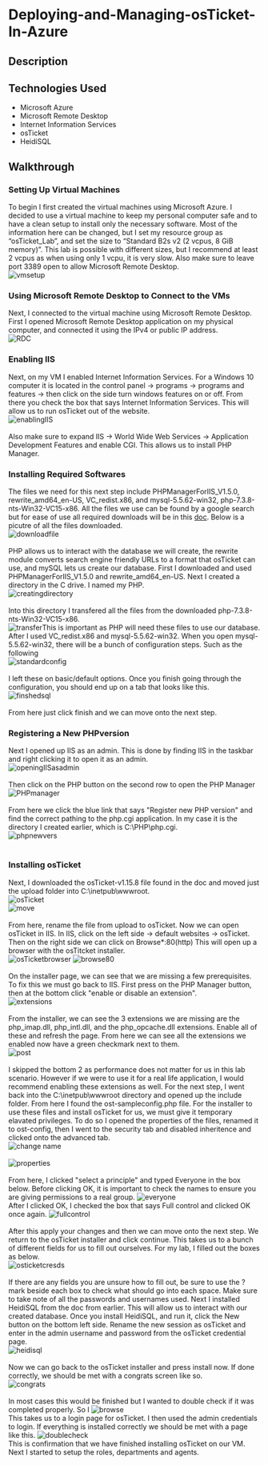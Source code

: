 # Deploying-and-Managing-osTicket-In-Azure

## Description

## Technologies Used
  - Microsoft Azure
  - Microsoft Remote Desktop
  - Internet Information Services
  - osTicket
  - HeidiSQL

## Walkthrough

### Setting Up Virtual Machines
To begin I first created the virtual machines using Microsoft Azure. I decided to use a virtual machine to keep my personal computer safe and to have a clean setup to install only the necessary software. Most of the information here can be changed, but I set my resource group as “osTicket_Lab”, and set the size to “Standard B2s v2 (2 vcpus, 8 GiB memory)”. This lab is possible with different sizes, but I recommend at least 2 vcpus as when using only 1 vcpu, it is very slow.  Also make sure to leave port 3389 open to allow Microsoft Remote Desktop. <br>
![vmsetup](https://imgur.com/Fr3U0QR.png)<br>

### Using Microsoft Remote Desktop to Connect to the VMs
Next, I connected to the virtual machine using Microsoft Remote Desktop. First I opened Microsoft Remote Desktop application on my physical computer, and connected it using the IPv4 or public IP address. <br>
![RDC](https://imgur.com/rI8aqFE.png) <br>

### Enabling IIS
Next, on my VM I enabled Internet Information Services. For a Windows 10 computer it is located in the control panel -> programs -> programs and features -> then click on the side turn windows features on or off. From there you check the box that says Internet Information Services. This will allow us to run osTicket out of the website.<br>
![enablingIIS](https://imgur.com/g56GFHL.png)<br><br>
Also make sure to expand IIS -> World Wide Web Services -> Application Development Features and enable CGI. This allows us to install PHP Manager.<br>
### Installing Required Softwares
The files we need for this next step include PHPManagerForIIS_V1.5.0, rewrite_amd64_en-US, VC_redist.x86, and mysql-5.5.62-win32, php-7.3.8-nts-Win32-VC15-x86. All the files we use can be found by a google search but for ease of use all required downloads will be in this [doc](https://drive.google.com/drive/u/0/folders/1APMfNyfNzcxZC6EzdaNfdZsUwxWYChf6). Below is a picutre of all the files downloaded.<br> 
![downloadfile](https://imgur.com/parzeS9.png) <br><br>
PHP allows us to interact with the database we will create, the rewrite module converts search engine friendly URLs to a format that osTicket can use, and mySQL lets us create our database. First I downloaded and used PHPManagerForIIS_V1.5.0 and rewrite_amd64_en-US. Next I created a directory in the C drive. I named my PHP. <br>
![creatingdirectory](https://imgur.com/nxtcYnR.png)<br><br>
Into this directory I transfered all the files from the downloaded php-7.3.8-nts-Win32-VC15-x86. <br>
![transfer](https://imgur.com/uCXvjyh.png)This is important as PHP will need these files to use our database. After I used VC_redist.x86 and mysql-5.5.62-win32. When you open mysql-5.5.62-win32, there will be a bunch of configuration steps. Such as the following <br>
![standardconfig](https://imgur.com/pt1BsX0.png) <br><br>
I left these on basic/default options. Once you finish going through the configuration, you should end up on a tab that looks like this. <br>
![finshedsql](https://imgur.com/FQTRfzM.png) <br><br>
From here just click finish and we can move onto the next step.<br>

### Registering a New PHPversion
Next I opened up IIS as an admin. This is done by finding IIS in the taskbar and right clicking it to open it as an admin.<br>
![openingIISasadmin](https://imgur.com/4roQUZT.png)<br><br>
Then click on the PHP button on the second row to open the PHP Manager <br>
![PHPmanager](https://imgur.com/vRHSYd1.png)<br><br>
From here we click the blue link that says "Register new PHP version" and find the correct pathing to the php.cgi application. In my case it is the directory I created earlier, which is C:\PHP\php.cgi. <br>
![phpnewvers](https://imgur.com/U0ZmQdE.png)<br><br>

### Installing osTicket
Next, I downloaded the osTicket-v1.15.8 file found in the doc and moved just the upload folder into C:\inetpub\wwwroot.<br>
![osTicket](https://imgur.com/parzeS9.png)<br>
![move](https://imgur.com/J5eWC61.png)<br><br>
From here, rename the file from upload to osTicket. Now we can open osTicket in IIS. In IIS, click on the left side -> default websites -> osTicket. Then on the right side we can click on Browse*:80(http) This will open up a browser with the osTitcket installer. <br>
![osTicketbrowser](https://imgur.com/KTROvvb.png) ![browse80](https://imgur.com/TzViGwq.png)<br><br>
On the installer page, we can see that we are missing a few prerequisites. To fix this we must go back to IIS. First press on the PHP Manager button, then at the bottom click "enable or disable an extension".<br>
![extensions](https://imgur.com/YyTtzBA.png)<br><br>
From the installer, we can see the 3 extensions we are missing are the php_imap.dll, php_intl.dll, and the php_opcache.dll extensions. Enable all of these and refresh the page. From here we can see all the extensions we enabled now have a green checkmark next to them.<br>
![post](https://imgur.com/5h6xYGY.png)<br><br>
I skipped the bottom 2 as performance does not matter for us in this lab scenario. However if we were to use it for a real life application, I would recommend enabling these extensions as well. For the next step, I went back into the C:\inetpub\wwwroot directory and opened up the include folder. From here I found the ost-sampleconfig.php file. For the installer to use these files and install osTicket for us, we must give it temporary elavated privileges. To do so I opened the properties of the files, renamed it to ost-config, then I went to the security tab and disabled inheritence and clicked onto the advanced tab.<br>
![change name](https://imgur.com/vmGAujm.png)<br><br>
![properties](https://imgur.com/tVJ1Ze1.png)<br><br>
From here, I clicked "select a principle" and typed Everyone in the box below. Before clicking OK, it is important to check the names to ensure you are giving permissions to a real group.
![everyone](https://imgur.com/z6AmNjq.png)<br>
After I clicked OK, I checked the box that says Full control and clicked OK once again. 
![fullcontrol](https://imgur.com/eJQBs3b.png)<br><br>
After this apply your changes and then we can move onto the next step. We return to the osTicket installer and click continue. This takes us to a bunch of different fields for us to fill out ourselves. For my lab, I filled out the boxes as below.<br>
![osticketcresds](https://imgur.com/AeJJHMI.png)<br><br>
If there are any fields you are unsure how to fill out, be sure to use the ? mark beside each box to check what should go into each space. Make sure to take note of all the passwords and usernames used. Next I installed HeidiSQL from the doc from earlier. This will allow us to interact with our created database. Once you install HeidiSQL, and run it, click the New button on the bottom left side. Rename the new session as osTicket and enter in the admin username and password from the osTicket credential page.  
![heidisql](https://imgur.com/3FNv7pk.png)<br><br>
Now we can go back to the osTicket installer and press install now. If done correctly, we should be met with a congrats screen like so. <br>
![congrats](https://imgur.com/YhuhLUV.png)<br><br>
In most cases this would be finished but I wanted to double check if it was completed properly. So I 
![browse](https://imgur.com/TzViGwq.png)<br>
This takes us to a login page for osTicket. I then used the admin credentials to login. If everything is installed correctly we should be met with a page like this.
![doublecheck](https://imgur.com/cz3LDZ1.png)<br>
This is confirmation that we have finished installing osTicket on our VM. Next I started to setup the roles, departments and agents. 



